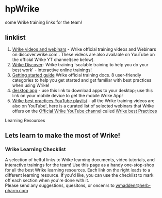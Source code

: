 # hpWrike

some Wrike training links for the team!

## linklist

1. [Wrike videos and webinars](https://help.wrike.com/hc/en-us/categories/201188625?type=videos&category=for-admins)  - Wrike official training videos and Webinars on discover.wrike.com . These videos are also available on YouTube on the official Wrike YT channel(see below).
2. [Wrike Discover](https://discover.wrike.com/pages/32/course-catalog)- Wrike training 'scalable training to help you do your best work'  - interactive online trainings!
3. [Getting started guide](https://help.wrike.com/hc/en-us/categories/201188645-Get-Started-With-Wrike) Wrike official training docs. 8 user-friendly categories to help you get started and get familiar with best practices when using Wrike!
4. [desktop app](https://help.wrike.com/hc/en-us/articles/115004231249-Wrike-s-Desktop-App) - use this link to download apps to your desktop; use this link on your mobile device to get the mobile Wrike App!
5. [Wrike best practices YouTube playlist](https://www.youtube.com/playlist?list=PLhDoHe0AQ_kFlr_lv4r_BXObdoGXYPutF) - all the Wrike training videos are also on YouTube!, here is a curated list of selected webinars that Wrike offers on the [Official Wrike YouTube channel](https://www.youtube.com/channel/UCiXd-ioJzcXqPWB8osZy6vA) called [Wrike best Practices](https://www.youtube.com/playlist?list=PLhDoHe0AQ_kFlr_lv4r_BXObdoGXYPutF)



Learning Resources</h1>
        <h2>Lets learn to make the most of Wrike!</h2>
    </header>
    <section class="ui  grid">
      <div id="info" class="ui card">
        <div class="info-heading">
        <h3>Wrike Learning Checklist</h3>
        <p class="content">A selection of helful links to Wrike learning documents, video tutorials, and interactive trainings for the team! Use this page as a handy one-stop-shop for all the best Wrike learning resources. Each link on the right leads to a different learning resource.  If you'd like, you can use the checklist to mark off each section when you're done with it. <br>
        Please send any suggestions, quesitons, or oncenrs to <a href="mailto:wmadden@herb-pharm.com">wmadden@herb-pharm.com</a>